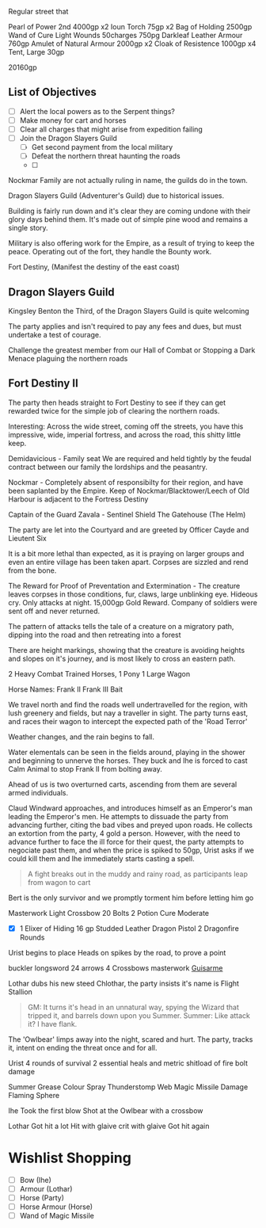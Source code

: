 Regular street that

Pearl of Power 2nd 4000gp x2
Ioun Torch 75gp x2
Bag of Holding 2500gp
Wand of Cure Light Wounds 50charges 750pg
Darkleaf Leather Armour 760gp
Amulet of Natural Armour 2000gp x2
Cloak of Resistence 1000gp x4
Tent, Large 30gp

20160gp


## List of Objectives
- [ ] Alert the local powers as to the Serpent things?
- [ ] Make money for cart and horses
- [ ] Clear all charges that might arise from expedition failing
- [ ] Join the Dragon Slayers Guild
	- [ ] Get second payment from the local military
	- [ ] Defeat the northern threat haunting the roads
	- [ ] 

Nockmar Family are not actually ruling in name, the guilds do in the town.

Dragon Slayers Guild (Adventurer's Guild) due to historical issues.

Building is fairly run down and it's clear they are coming undone with their glory days behind them. It's made out of simple pine wood and remains a single story.

Military is also offering work for the Empire, as a result of trying to keep the peace. Operating out of the fort, they handle the Bounty work.

Fort Destiny, (Manifest the destiny of the east coast)


## Dragon Slayers Guild
Kingsley Benton the Third, of the Dragon Slayers Guild is quite welcoming

The party applies and isn't required to pay any fees and dues, but must undertake a test of courage.

Challenge the greatest member from our Hall of Combat or Stopping a Dark Menace plaguing the northern roads

## Fort Destiny II
The party then heads straight to Fort Destiny to see if they can get rewarded twice for the simple job of clearing the northern roads.

Interesting: Across the wide street, coming off the streets, you have this impressive, wide, imperial fortress, and across the road, this shitty little keep.

Demidavicious - Family seat
We are required and held tightly by the feudal contract between our family the lordships and the peasantry.

Nockmar - Completely absent of responsibilty for their region, and have been saplanted by the Empire.
Keep of Nockmar/Blacktower/Leech of Old Harbour is adjacent to the Fortress Destiny

Captain of the Guard Zavala - Sentinel Shield
The Gatehouse (The Helm)

The party are let into the Courtyard and are greeted by Officer Cayde and Lieutent Six

It is a bit more lethal than expected, as it is praying on larger groups and even an entire village has been taken apart.
Corpses are sizzled and rend from the bone.

The Reward for Proof of Preventation and Extermination - 
The creature leaves corpses in those conditions, fur, claws, large unblinking eye. Hideous cry. Only attacks at night.
15,000gp Gold Reward.
Company of soldiers were sent off and never returned.

The pattern of attacks tells the tale of a creature on a migratory path, dipping into the road and then retreating into a forest

There are height markings, showing that the creature is avoiding heights and slopes on it's journey, and is most likely to cross an eastern path.

2 Heavy Combat Trained Horses,
1 Pony
1 Large Wagon

Horse Names:
Frank II
Frank III
Bait

We travel north and find the roads well undertravelled for the region, with lush greenery and fields, but nay a traveller in sight. The party turns east, and races their wagon to intercept the expected path of the 'Road Terror'

Weather changes, and the rain begins to fall.

Water elementals can be seen in the fields around, playing in the shower and beginning to unnerve the horses.
They buck and Ihe is forced to cast Calm Animal to stop Frank II from bolting away.

Ahead of us is two overturned carts, ascending from them are several armed individuals.

Claud Windward approaches, and introduces himself as an Emperor's man leading the Emperor's men. He attempts to dissuade the party from advancing further, citing the bad vibes and preyed upon roads.
He collects an extortion from the party, 4 gold a person.
However, with the need to advance further to face the ill force for their quest, the party attempts to negociate past them, and when the price is spiked to 50gp, Urist asks if we could kill them and Ihe immediately starts casting a spell.

>A fight breaks out in the muddy and rainy road, as participants leap from wagon to cart

Bert is the only survivor and we promptly torment him before letting him go

Masterwork Light Crossbow
20 Bolts
2 Potion Cure Moderate
- [x] 1 Elixer of Hiding
16 gp
Studded Leather
Dragon Pistol
2 Dragonfire Rounds

Urist begins to place Heads on spikes by the road, to prove a point

buckler
longsword
24 arrows
4 Crossbows
masterwork [Guisarme](https://www.d20pfsrd.com/equipment/weapons/weapon-descriptions/guisarme)

Lothar dubs his new steed Chlothar, the party insists it's name is Flight Stallion

>GM: It turns it's head in an unnatural way, spying the Wizard that tripped it, and barrels down upon you Summer.
>Summer: Like attack it? I have flank.

The 'Owlbear' limps away into the night, scared and hurt. The party, tracks it, intent on ending the threat once and for all.

Urist
4 rounds of survival
2 essential heals
and metric shitload of fire bolt damage

Summer
Grease
Colour Spray
Thunderstomp
Web
Magic Missile Damage
Flaming Sphere

Ihe
Took the first blow
Shot at the Owlbear with a crossbow

Lothar
Got hit a lot
Hit with glaive
crit with glaive
Got hit again


# Wishlist Shopping
- [ ] Bow (Ihe)
- [ ] Armour (Lothar)
- [ ] Horse (Party)
- [ ] Horse Armour (Horse)
- [ ] Wand of Magic Missile